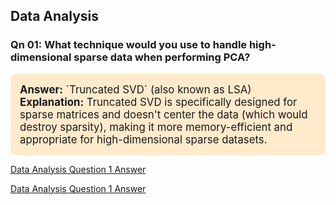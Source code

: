 ## Data Analysis

### Qn 01: What technique would you use to handle high-dimensional sparse data when performing PCA?

<div style="border-radius:10px; padding: 15px; background-color: #ffeacc; font-size:120%; text-align:left">
<strong>Answer:</strong> `Truncated SVD` (also known as LSA)
<br><strong>Explanation:</strong> Truncated SVD is specifically designed for sparse matrices and doesn't center the data (which would destroy sparsity), making it more memory-efficient and appropriate for high-dimensional sparse datasets.
</div>


[Data Analysis Question 1 Answer](https://raw.githubusercontent.com/bhishanpoudel123/bhishanpoudel123.github.io/main/quiz/mcq/data/Data_Analysis/questions/qn_01/markdown/qn_01_answer_long_01.md)

[Data Analysis Question 1 Answer](https://github.com/bhishanpoudel123/bhishanpoudel123.github.io/blob/main/quiz/mcq/data/Data_Analysis/questions/qn_01/markdown/qn_01_answer_long_01.md)
